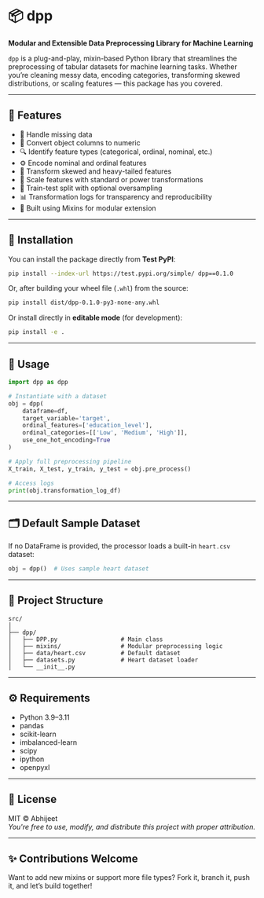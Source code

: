# 📦 dpp

**Modular and Extensible Data Preprocessing Library for Machine Learning**

`dpp` is a plug-and-play, mixin-based Python library that streamlines the preprocessing of tabular datasets for machine learning tasks. Whether you’re cleaning messy data, encoding categories, transforming skewed distributions, or scaling features — this package has you covered.

---

## 🚀 Features

- 🧼 Handle missing data
- 🔢 Convert object columns to numeric
- 🔍 Identify feature types (categorical, ordinal, nominal, etc.)
- ⚙️ Encode nominal and ordinal features
- 🔄 Transform skewed and heavy-tailed features
- 📏 Scale features with standard or power transformations
- 🧪 Train-test split with optional oversampling
- 📊 Transformation logs for transparency and reproducibility
- 🔌 Built using Mixins for modular extension

---

## 📂 Installation

You can install the package directly from **Test PyPI**:

```bash
pip install --index-url https://test.pypi.org/simple/ dpp==0.1.0
```

Or, after building your wheel file (`.whl`) from the source:

```bash
pip install dist/dpp-0.1.0-py3-none-any.whl
```

Or install directly in **editable mode** (for development):

```bash
pip install -e .
```


---

## 🧪 Usage

```python
import dpp as dpp

# Instantiate with a dataset
obj = dpp(
    dataframe=df,
    target_variable='target',
    ordinal_features=['education_level'],
    ordinal_categories=[['Low', 'Medium', 'High']],
    use_one_hot_encoding=True
)

# Apply full preprocessing pipeline
X_train, X_test, y_train, y_test = obj.pre_process()

# Access logs
print(obj.transformation_log_df)
```

---

## 🗂 Default Sample Dataset

If no DataFrame is provided, the processor loads a built-in `heart.csv` dataset:

```python
obj = dpp()  # Uses sample heart dataset
```

---

## 📁 Project Structure

```
src/
│
├── dpp/
│   ├── DPP.py                  # Main class
│   ├── mixins/                 # Modular preprocessing logic
│   ├── data/heart.csv          # Default dataset
│   ├── datasets.py             # Heart dataset loader
│   └── __init__.py
```

---

## ⚙️ Requirements

- Python 3.9–3.11
- pandas
- scikit-learn
- imbalanced-learn
- scipy
- ipython
- openpyxl

---

## 📜 License

MIT © Abhijeet  
_You're free to use, modify, and distribute this project with proper attribution._

---

## ✨ Contributions Welcome

Want to add new mixins or support more file types? Fork it, branch it, push it, and let’s build together!
